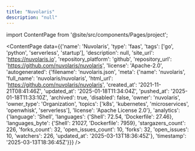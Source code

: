 ```yaml
---
title: "Nuvolaris"
description: "null"
---
```

import ContentPage from '@site/src/components/Pages/project';

<ContentPage
    data={{'name': 'Nuvolaris', 'type': 'faas', 'tags': ['go', 'python', 'serverless', 'startup'], 'description': null, 'site_url': 'https://nuvolaris.io', 'repository_platform': 'github', 'repository_url': 'https://github.com/nuvolaris/nuvolaris', 'license': 'Apache-2.0', 'autogenerated': {'filename': 'nuvolaris.json', 'meta': {'name': 'nuvolaris', 'full_name': 'nuvolaris/nuvolaris', 'html_url': 'https://github.com/nuvolaris/nuvolaris', 'created_at': '2021-11-21T08:41:46Z', 'updated_at': '2025-01-18T11:34:04Z', 'pushed_at': '2025-01-18T11:33:10Z', 'archived': true, 'disabled': false, 'owner': 'nuvolaris', 'owner_type': 'Organization', 'topics': ['k8s', 'kubernetes', 'microservices', 'openwhisk', 'serverless'], 'license': 'Apache License 2.0'}, 'analytics': {'language': 'Shell', 'languages': {'Shell': 72.54, 'Dockerfile': 27.46}, 'languages_byte': {'Shell': 21027, 'Dockerfile': 7959}, 'stargazers_count': 226, 'forks_count': 32, 'open_issues_count': 10, 'forks': 32, 'open_issues': 10, 'watchers': 226, 'updated_at': '2025-03-13T18:36:45Z'}, 'timestamp': '2025-03-13T18:36:45Z'}}}
/>

